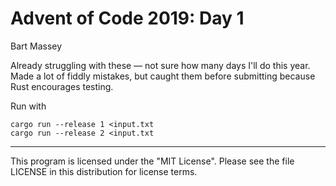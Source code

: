 # Advent of Code 2019: Day 1
Bart Massey

Already struggling with these — not sure how many days I'll
do this year. Made a lot of fiddly mistakes, but caught them
before submitting because Rust encourages testing.

Run with

    cargo run --release 1 <input.txt
    cargo run --release 2 <input.txt

---

This program is licensed under the "MIT License".
Please see the file LICENSE in this distribution
for license terms.
